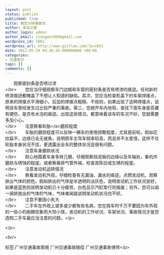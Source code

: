 ```yaml
---
layout: post
status: publish
published: true
title: 教您分辨事故车
author: 本站记者
author_login: admin
author_email: jiangwei909@gmail.com
wordpress_id: 1661
wordpress_url: http://www.gzjtlaw.com/?p=1661
date: 2011-05-29 09:30:28.000000000 +08:00
categories:
- 交通常识
tags: []
comments: []
---
```

<p><p>　　观察密封条是否喷过漆<br><&#47;br>　　您应当仔细观察车门边框和车窗的密封条是否有喷漆的痕迹。任何新的喷漆痕迹都掩盖了不想让人知道的缺陷。其次，您应当检查机盖下的车架焊接点，原来的焊接点平滑细小，后加的焊接点粗糙、不规则，如果出现了这种焊接点，说明该车曾经发生过比较严重的事故。第三，您掀开车内地毯，查找下面车身是否藏有硬伤，是否有水泡的痕迹。出现这些情况，都意味着该车的车况不妙，您就需要多加小心。<br><&#47;br>　　注意察看<a>轮胎<&#47;a>磨损程度<br><&#47;br>　　车胎的磨损程度可以反映一辆车的使用频繁程度，尤其是前轮。假如花纹扁平，边缘已全无棱角，说明原车主驾车频率较高，而且并不太爱惜，这样不仅轮胎本身状况不佳，更透露出全车的整体状况会很有问题。<br><&#47;br>　　注意车身磨损状况<br><&#47;br>　　耐心地围着车身多转几圈，仔细观察挡泥板的边缘以及车轴处，看机件磨损与锈蚀的程度。或者察看排气管外端，检查其陈旧或生锈的程度。<br><&#47;br>　　注意发动机运转情况<br><&#47;br>　　察看发动机外观，仔细检查有无漏油、漏水的痕迹。点燃发动机，观察排出气体的颜色。假如排出的气体是半透明的淡灰色，说明发动机工作状况良好，如果是蓝色则说明发动机已十分疲劳，白色显示汽缸垫行将报废；另外，您可以闻一闻排放出的气体的气味，气味难闻就说明发动机状况也不好。<br><&#47;br>　　注意不要因小失大<br><&#47;br>　　二手车在外观上或多或少都有些毛病，您在挑车时千万不要因为车外观的一些小的剐蹭现象而大惊小怪，发动机的工作状况、车架状况、事故情况才是您选购二手车最应当注意的问题。<&#47;p><p><&#47;p><br&#47;><p>标签:广州交通事故索赔 广州交通事故赔偿 广州交通事故律师<&#47;p>
